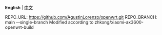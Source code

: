 **English** | [中文](https://p3terx.com/archives/build-openwrt-with-github-actions.html)

  REPO_URL: https://github.com/AgustinLorenzo/openwrt.git
  REPO_BRANCH: main --single-branch
  Modified according to zhkong/xiaomi-ax3600-openwrt-build
